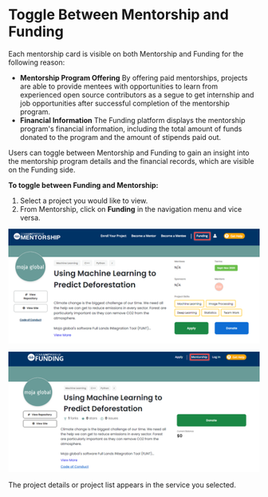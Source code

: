 # Toggle Between Mentorship and Funding

Each mentorship card is visible on both Mentorship and Funding for the following reason: 

* **Mentorship Program Offering**  By offering paid mentorships, projects are able to provide mentees with opportunities to learn from experienced open source contributors as a segue to get internship and job opportunities after successful completion of the mentorship program. 
* **Financial Information**   The Funding platform displays the mentorship program's financial information, including the total amount of funds donated to the program and the amount of stipends paid out. 

Users can toggle between Mentorship and Funding to gain an insight into the mentorship program details and the financial records, which are visible on the Funding side. 

**To toggle between Funding and Mentorship:**

1. Select a project you would like to view. 
2. From Mentorship, click on **Funding** in the navigation menu and vice versa.

![Toggle to Funding](../../../.gitbook/assets/toggle-to-funding.png)

![Toggle to Mentorship](../../../.gitbook/assets/toggle-to-mentorship.png)

The project details or project list appears in the service you selected.

